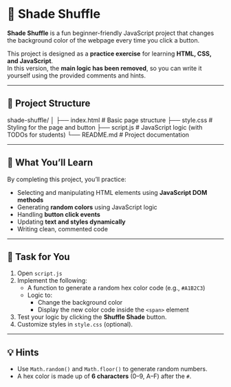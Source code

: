 # 🎨 Shade Shuffle

**Shade Shuffle** is a fun beginner-friendly JavaScript project that changes the background color of the webpage every time you click a button.

This project is designed as a **practice exercise** for learning **HTML, CSS, and JavaScript**.  
In this version, the **main logic has been removed**, so you can write it yourself using the provided comments and hints.

---

## 🧩 Project Structure
shade-shuffle/
│
├── index.html # Basic page structure
├── style.css # Styling for the page and button
├── script.js # JavaScript logic (with TODOs for students)
└── README.md # Project documentation


---

## 🚀 What You’ll Learn

By completing this project, you’ll practice:

- Selecting and manipulating HTML elements using **JavaScript DOM methods**
- Generating **random colors** using JavaScript logic
- Handling **button click events**
- Updating **text and styles dynamically**
- Writing clean, commented code

---

## 🧠 Task for You

1. Open `script.js`
2. Implement the following:
   - A function to generate a random hex color code (e.g., `#A1B2C3`)
   - Logic to:
     - Change the background color
     - Display the new color code inside the `<span>` element
3. Test your logic by clicking the **Shuffle Shade** button.
4. Customize styles in `style.css` (optional).

---

## 💡 Hints

- Use `Math.random()` and `Math.floor()` to generate random numbers.
- A hex color is made up of **6 characters** (0–9, A–F) after the `#`.


